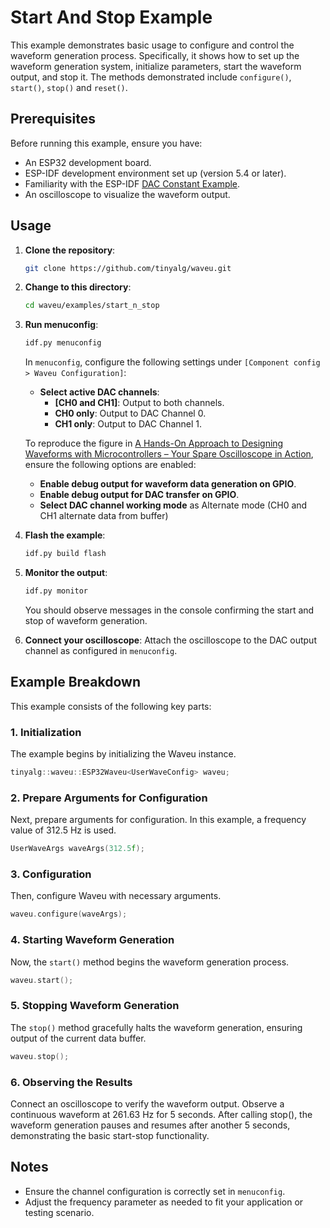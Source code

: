 # Start And Stop Example

This example demonstrates basic usage to configure and control the waveform generation process. Specifically, it shows how to set up the waveform generation system, initialize parameters, start the waveform output, and stop it. The methods demonstrated include `configure()`, `start()`, `stop()` and `reset()`.

## Prerequisites

Before running this example, ensure you have:

- An ESP32 development board.
- ESP-IDF development environment set up (version 5.4 or later).
- Familiarity with the ESP-IDF [DAC Constant Example](https://github.com/espressif/esp-idf/tree/v5.4/examples/peripherals/dac/dac_continuous/signal_generator).
- An oscilloscope to visualize the waveform output.

## Usage

1. **Clone the repository**:
   ```bash
   git clone https://github.com/tinyalg/waveu.git
   ```

2. **Change to this directory**:
   ```bash
   cd waveu/examples/start_n_stop
   ```

3. **Run menuconfig**:
   ```bash
   idf.py menuconfig
   ```
   In `menuconfig`, configure the following
   settings under `[Component config > Waveu Configuration]`:

   - **Select active DAC channels**:
     - **[CH0 and CH1]**: Output to both channels.
     - **CH0 only**: Output to DAC Channel 0.
     - **CH1 only**: Output to DAC Channel 1.  

   To reproduce the figure in [A Hands-On Approach to Designing Waveforms with Microcontrollers – Your Spare Oscilloscope in Action](https://doi.org/10.5281/zenodo.14651345), ensure the following options are enabled:
   - **Enable debug output for waveform data generation on GPIO**.
   - **Enable debug output for DAC transfer on GPIO**.
   - **Select DAC channel working mode** as Alternate mode (CH0 and CH1 alternate data from buffer)

4. **Flash the example**:
   ```bash
   idf.py build flash
   ```

5. **Monitor the output**:
   ```bash
   idf.py monitor
   ```
   You should observe messages in the console confirming the start and stop of waveform generation.

6. **Connect your oscilloscope**:
   Attach the oscilloscope to the DAC output channel as configured in `menuconfig`.


## Example Breakdown

This example consists of the following key parts:

### 1. Initialization
The example begins by initializing the Waveu instance.

```cpp
tinyalg::waveu::ESP32Waveu<UserWaveConfig> waveu;
```

### 2. Prepare Arguments for Configuration
Next, prepare arguments for configuration. In this example, a frequency value of 312.5 Hz is used.

```cpp
UserWaveArgs waveArgs(312.5f);
```

### 3. Configuration
Then, configure Waveu with necessary arguments.

```cpp
waveu.configure(waveArgs);
```

### 4. Starting Waveform Generation
Now, the `start()` method begins the waveform generation process.

```cpp
waveu.start();
```

### 5. Stopping Waveform Generation
The `stop()` method gracefully halts the waveform generation, ensuring output of the current data buffer.

```cpp
waveu.stop();
```

### 6. Observing the Results
Connect an oscilloscope to verify the waveform output. Observe a continuous waveform at 261.63 Hz for 5 seconds. After calling stop(), the waveform generation pauses and resumes after another 5 seconds, demonstrating the basic start-stop functionality.

## Notes
- Ensure the channel configuration is correctly set in `menuconfig`.
- Adjust the frequency parameter as needed to fit your application or testing scenario.
